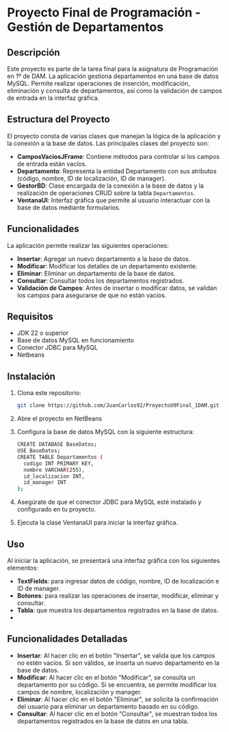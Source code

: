 # Proyecto Final de Programación - Gestión de Departamentos

## Descripción

Este proyecto es parte de la tarea final para la asignatura de Programación en 1º de DAM. La aplicación gestiona departamentos en una base de datos MySQL. Permite realizar operaciones de inserción, modificación, eliminación y consulta de departamentos, así como la validación de campos de entrada en la interfaz gráfica.

## Estructura del Proyecto

El proyecto consta de varias clases que manejan la lógica de la aplicación y la conexión a la base de datos. Las principales clases del proyecto son:

- **CamposVaciosJFrame**: Contiene métodos para controlar si los campos de entrada están vacíos.
- **Departamento**: Representa la entidad Departamento con sus atributos (código, nombre, ID de localización, ID de manager).
- **GestorBD**: Clase encargada de la conexión a la base de datos y la realización de operaciones CRUD sobre la tabla `Departamentos`.
- **VentanaUI**: Interfaz gráfica que permite al usuario interactuar con la base de datos mediante formularios.

## Funcionalidades

La aplicación permite realizar las siguientes operaciones:

- **Insertar**: Agregar un nuevo departamento a la base de datos.
- **Modificar**: Modificar los detalles de un departamento existente.
- **Eliminar**: Eliminar un departamento de la base de datos.
- **Consultar**: Consultar todos los departamentos registrados.
- **Validación de Campos**: Antes de insertar o modificar datos, se validan los campos para asegurarse de que no están vacíos.

## Requisitos

- JDK 22 o superior
- Base de datos MySQL en funcionamiento
- Conector JDBC para MySQL
- Netbeans

## Instalación

1. Clona este repositorio:
   ```bash
   git clone https://github.com/JuanCarlos92/ProyectoU9Final_1DAM.git
   
2. Abre el proyecto en NetBeans

3. Configura la base de datos MySQL con la siguiente estructura:
   ```bash
   CREATE DATABASE BaseDatos;
   USE BaseDatos;
   CREATE TABLE Departamentos (
     codigo INT PRIMARY KEY,
     nombre VARCHAR(255),
     id_localizacion INT,
     id_manager INT
   );
   ```
4. Asegúrate de que el conector JDBC para MySQL esté instalado y configurado en tu proyecto.

5. Ejecuta la clase VentanaUI para iniciar la interfaz gráfica.

## Uso
Al iniciar la aplicación, se presentará una interfaz gráfica con los siguientes elementos:

- **TextFields**: para ingresar datos de código, nombre, ID de localización e ID de manager.
- **Botones**: para realizar las operaciones de insertar, modificar, eliminar y consultar.
- **Tabla**: que muestra los departamentos registrados en la base de datos.
- 
## Funcionalidades Detalladas
- **Insertar**: Al hacer clic en el botón "Insertar", se valida que los campos no estén vacíos. Si son válidos, se inserta un nuevo departamento en la base de datos.
- **Modificar**: Al hacer clic en el botón "Modificar", se consulta un departamento por su código. Si se encuentra, se permite modificar los campos de nombre, localización y manager.
- **Eliminar**: Al hacer clic en el botón "Eliminar", se solicita la confirmación del usuario para eliminar un departamento basado en su código.
- **Consultar**: Al hacer clic en el botón "Consultar", se muestran todos los departamentos registrados en la base de datos en una tabla.



